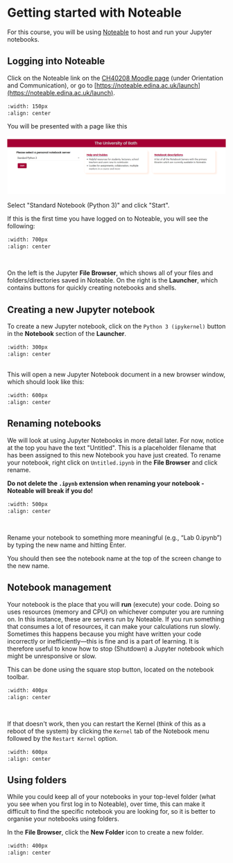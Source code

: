 # Getting started with Noteable

For this course, you will be using [Noteable](https://noteable.edina.ac.uk) to host and run your Jupyter notebooks.

## Logging into Noteable

Click on the Noteable link on the [CH40208 Moodle page](https://moodle.bath.ac.uk/course/view.php?id=54567) (under Orientation and Communication), or go to [https://noteable.edina.ac.uk/launch](https://noteable.edina.ac.uk/launch).

```{image} images/noteable_widget.png
:width: 150px
:align: center
```

You will be presented with a page like this

![The welcome screen of Noteable asking you to select a personal notebook server](images/select_server.png)

Select "Standard Notebook (Python 3)" and click "Start".

If this is the first time you have logged on to Noteable, you will see the following:

```{image} images/jupyter_first_time.png
:width: 700px
:align: center
```
<br/>

On the left is the Jupyter **File Browser**, which shows all of your files and folders/directories saved in Noteable. On the right is the **Launcher**, which contains buttons for quickly creating notebooks and shells.

## Creating a new Jupyter notebook

To create a new Jupyter notebook, click on the `Python 3 (ipykernel)` button in the **Notebook** section of the **Launcher**.

```{image} images/new_notebook.png
:width: 300px
:align: center
```
<br/>
This will open a new Jupyter Notebook document in a new browser window, which should look like this:
<br/>

```{image} images/new_notebook_example.png
:width: 600px
:align: center
```

## Renaming notebooks

We will look at using Jupyter Notebooks in more detail later. For now, notice at the top you have the text "Untitled". This is a placeholder filename that has been assigned to this new Notebook you have just created. To rename your notebook, right click on `Untitled.ipynb` in the **File Browser** and click rename.

**Do not delete the `.ipynb` extension when renaming your notebook - Noteable will break if you do!**

```{image} images/rename_notebook_dialogue.png
:width: 500px
:align: center
```
<br/>

Rename your notebook to something more meaningful (e.g., &ldquo;Lab 0.ipynb&rdquo;) by typing the new name and hitting Enter.

You should then see the notebook name at the top of the screen change to the new name.

## Notebook management

Your notebook is the place that you will **run** (execute) your code. Doing so uses resources (memory and CPU) on whichever computer you are running on.
In this instance, these are servers run by Noteable. If you run something that consumes a lot of resources, it can make your calculations run slowly. Sometimes this happens because you might have written your code incorrectly or inefficiently&mdash;this is fine and is a part of learning. It is therefore useful to know how to stop (Shutdown) a Jupyter notebook which might be unresponsive or slow.

This can be done using the square stop button, located on the notebook toolbar.

```{image} images/shutdown_menu.png
:width: 400px
:align: center
```
<br/>


If that doesn't work, then you can restart the Kernel (think of this as a reboot of the system) by clicking the `Kernel` tab of the Notebook menu followed by the `Restart Kernel` option.

```{image} images/kernel_restart.png
:width: 600px
:align: center
```

## Using folders

While you could keep all of your notebooks in your top-level folder (what you see when you first log in to Noteable), over time, this can make it difficult to find the specific notebook you are looking for, so it is better to organise your notebooks using folders.

In the **File Browser**, click the **New Folder** icon to create a new folder.

```{image} images/new_folder.png
:width: 400px
:align: center
```
